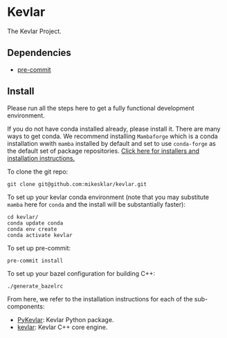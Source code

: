 # Kevlar

The Kevlar Project.

## Dependencies

- [pre-commit](https://pre-commit.com/)

## Install

Please run all the steps here to get a fully functional development environment.

If you do not have conda installed already, please install it. There are many
ways to get conda. We recommend installing `Mambaforge` which is a conda
installation wwith `mamba` installed by default and set to use `conda-forge` as
the default set of package repositories. [Click here for installers and
installation instructions.](https://github.com/conda-forge/miniforge#mambaforge)

To clone the git repo:
```
git clone git@github.com:mikesklar/kevlar.git
```

To set up your kevlar conda environment (note that you may substitute `mamba`
here for `conda` and the install will be substantially faster):
```
cd kevlar/
conda update conda
conda env create
conda activate kevlar
```

To set up pre-commit:
```
pre-commit install
```

To set up your bazel configuration for building C++:
```
./generate_bazelrc
```

From here, we refer to the installation instructions
for each of the sub-components:

- [PyKevlar](./python/README.md): Kevlar Python package.
- [kevlar](./kevlar/README.md): Kevlar C++ core engine.
